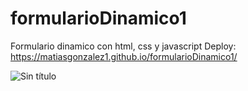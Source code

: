 # formularioDinamico1
Formulario dinamico con html, css y javascript
Deploy: https://matiasgonzalez1.github.io/formularioDinamico1/

![Sin título](https://user-images.githubusercontent.com/83165602/166445259-75b8fe1d-8f4b-450a-a646-c930007c4764.png)
